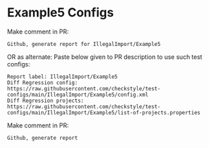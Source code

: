 # Example5 Configs
Make comment in PR:
```
Github, generate report for IllegalImport/Example5
```
OR as alternate:
Paste below given to PR description to use such test configs:
```
Report label: IllegalImport/Example5
Diff Regression config: https://raw.githubusercontent.com/checkstyle/test-configs/main/IllegalImport/Example5/config.xml
Diff Regression projects: https://raw.githubusercontent.com/checkstyle/test-configs/main/IllegalImport/Example5/list-of-projects.properties
```
Make comment in PR:
```
Github, generate report
```
